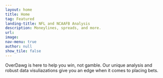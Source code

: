 ```yaml
---
layout: home
title: Home
tag: Featured
landing-title: NFL and NCAAFB Analysis
description: Moneylines, spreads, and more. 
url: 
image: 
nav-menu: true
author: null
show_tile: false
---
```


OverDawg is here to help you win, not gamble. Our unique analysis and robust data visuliazations give you an edge when it comes to placing bets.
